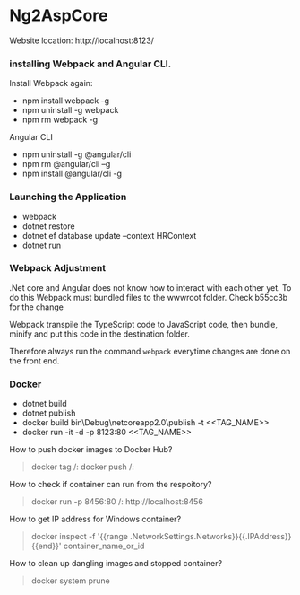 # Ng2AspCore

Website location: http://localhost:8123/

### installing Webpack and Angular CLI.

Install Webpack again:
* npm install webpack -g
* npm uninstall -g webpack
* npm rm webpack -g

Angular CLI
* npm uninstall -g @angular/cli
* npm rm @angular/cli –g
* npm install @angular/cli -g

### Launching the Application

* webpack
* dotnet restore
* dotnet ef database update –context HRContext
* dotnet run

### Webpack Adjustment

.Net core and Angular does not know how to interact with each other yet. To do this Webpack must bundled files to the wwwroot folder. Check b55cc3b for the change

Webpack transpile the TypeScript code to JavaScript code, then bundle, minify and put this code in the destination folder.

Therefore always run the command `webpack` everytime changes are done on the front end.

### Docker

* dotnet build
* dotnet publish
* docker build bin\Debug\netcoreapp2.0\publish -t <<TAG_NAME>>
* docker run -it -d -p 8123:80 <<TAG_NAME>>

How to push docker images to Docker Hub?
> docker tag <tagName> <your repository name>/<image name>:<tag>
> docker push <your repository name>/<image name>:<tag>

How to check if container can run from the respoitory?
> docker run -p 8456:80 <your repository name>/<image name>:<tag>
> http://localhost:8456

How to get IP address for Windows container?
> docker inspect -f '{{range .NetworkSettings.Networks}}{{.IPAddress}}{{end}}' container_name_or_id

How to clean up dangling images and stopped container?
> docker system prune